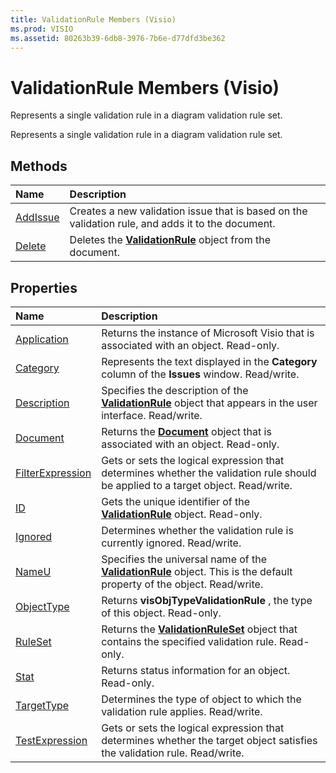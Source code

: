 ```yaml
---
title: ValidationRule Members (Visio)
ms.prod: VISIO
ms.assetid: 80263b39-6db8-3976-7b6e-d77dfd3be362
---
```



# ValidationRule Members (Visio)
Represents a single validation rule in a diagram validation rule set.

Represents a single validation rule in a diagram validation rule set.


## Methods



|**Name**|**Description**|
|:-----|:-----|
|[AddIssue](validationrule-addissue-method-visio.md)|Creates a new validation issue that is based on the validation rule, and adds it to the document.|
|[Delete](validationrule-delete-method-visio.md)|Deletes the  **[ValidationRule](validationrule-object-visio.md)** object from the document.|

## Properties



|**Name**|**Description**|
|:-----|:-----|
|[Application](validationrule-application-property-visio.md)|Returns the instance of Microsoft Visio that is associated with an object. Read-only.|
|[Category](validationrule-category-property-visio.md)|Represents the text displayed in the  **Category** column of the **Issues** window. Read/write.|
|[Description](validationrule-description-property-visio.md)|Specifies the description of the  **[ValidationRule](validationrule-object-visio.md)** object that appears in the user interface. Read/write.|
|[Document](validationrule-document-property-visio.md)|Returns the  **[Document](document-object-visio.md)** object that is associated with an object. Read-only.|
|[FilterExpression](validationrule-filterexpression-property-visio.md)|Gets or sets the logical expression that determines whether the validation rule should be applied to a target object. Read/write.|
|[ID](validationrule-id-property-visio.md)|Gets the unique identifier of the  **[ValidationRule](validationrule-object-visio.md)** object. Read-only.|
|[Ignored](validationrule-ignored-property-visio.md)|Determines whether the validation rule is currently ignored. Read/write.|
|[NameU](validationrule-nameu-property-visio.md)|Specifies the universal name of the  **[ValidationRule](validationrule-object-visio.md)** object. This is the default property of the object. Read/write.|
|[ObjectType](validationrule-objecttype-property-visio.md)|Returns  **visObjTypeValidationRule** , the type of this object. Read-only.|
|[RuleSet](validationrule-ruleset-property-visio.md)|Returns the  **[ValidationRuleSet](validationruleset-object-visio.md)** object that contains the specified validation rule. Read-only.|
|[Stat](validationrule-stat-property-visio.md)|Returns status information for an object. Read-only.|
|[TargetType](validationrule-targettype-property-visio.md)|Determines the type of object to which the validation rule applies. Read/write.|
|[TestExpression](validationrule-testexpression-property-visio.md)|Gets or sets the logical expression that determines whether the target object satisfies the validation rule. Read/write.|

